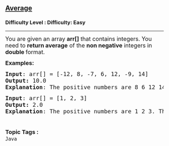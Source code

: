 <h2><a href="https://www.geeksforgeeks.org/problems/average-1605782581/1?page=5&category=Java&sortBy=submissions">Average</a></h2><h3>Difficulty Level : Difficulty: Easy</h3><hr><div class="problems_problem_content__Xm_eO"><p><span style="font-size: 18px;">You are given an array&nbsp;<strong>arr[]</strong><em> </em>that contains integers. You need to <strong>return average</strong> of the <strong>non negative</strong> integers in <strong>double </strong>format.</span></p>
<p><span style="font-size: 18px;"><strong>Examples:</strong> <strong> </strong></span></p>
<pre><span style="font-size: 18px;"><strong>Input</strong>: arr[] = [-12, 8, -7, 6, 12, -9, 14]
<strong>Output: </strong>10.0
<strong>Explanation</strong>: The positive numbers are 8 6 12 14. The sum is 8+6+12+14 = 40, Average = 40/4 = 10.0</span></pre>
<pre><span style="font-size: 18px;"><strong>Input</strong>: arr[] = [1, 2, 3]
<strong>Output: </strong>2.0
<strong>Explanation</strong>: The positive numbers are 1 2 3. The sum is 1+2+3 = 6, Average = 6/3 = 2.0</span></pre></div><br><p><span style=font-size:18px><strong>Topic Tags : </strong><br><code>Java</code>&nbsp;